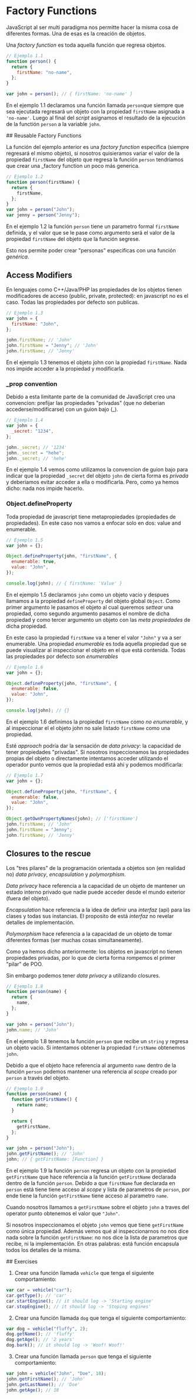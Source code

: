 # Factory Functions

JavaScript al ser multi paradigma nos permitte hacer la misma cosa de diferentes formas.
Una de esas es la creación de objetos.

Una _factory function_ es toda aquella función que regresa objetos.

```js
// Ejemplo 1.1
function person() {
  return {
    firstName: "no-name",
  };
}

var john = person(); // { firstName: 'no-name' }
```

En el ejemplo 1.1 declaramos una función llamada `person`que siempre que sea ejecutada regresará
un objeto con la propiedad `firstName` asignada a `'no-name'`. Luego al final del _script_ asignamos
el resultado de la ejecución de la functión `person` a la variable `john`.

## Reusable Factory Functions

La función del ejemplo anterior es una _factory function_ especifica (siempre regresará el mismo objeto),
si nosotros quisieramos variar el valor de la propiedad `firstName` del objeto que regresa la función
`person` tendríamos que crear una \_factory function un poco más generica.

```js
// Ejemplo 1.2
function person(firstName) {
  return {
    firstName,
  };
}
var john = person("John");
var jenny = person("Jenny");
```

En el ejemplo 1.2 la función `person` tiene un parametro formal `firstName` definida, y el valor
que se le pase como argumento será el valor de la propiedad `firstName` del objeto que la función
segrese.

Esto nos permite poder crear "personas" especificas con una función _genérica_.

## Access Modifiers

En lenguajes como C++/Java/PHP las propiedades de los objetos tienen modificadores de acceso (public, private, protected):
en javascript no es el caso. Todas las propiedades por defecto son publicas.

```js
// Ejemplo 1.3
var john = {
  firstName: "John",
};

john.firstName; // 'John'
john.firstName = "Jenny"; // 'John'
john.firstName; // 'Jenny'
```

En el ejemplo 1.3 tenemos el objeto john con la propiedad `firstName`. Nada nos impide acceder a la propiedad y modificarla.

### \_prop convention

Debido a esta limitante parte de la comunidad de JavaScript creo una convencion: prefijar las propiedades "privadas" (que no
deberian accederse/modificarse) con un guion bajo (\_).

```js
// Ejemplo 1.4
var john = {
  _secret: "1234",
};

john._secret; // '1234'
john._secret = "hehe";
john._secret; // 'hehe'
```

En el ejemplo 1.4 vemos como utilizamos la convencion de guion bajo para indicar que la propiedad `_secret` del objeto
`john` de cierta forma es _privada_ y deberiamos evitar acceder a ella o modificarla. Pero, como ya hemos dicho: nada
nos impide hacerlo.

### Object.defineProperty

Toda propiedad de javascript tiene metapropiedades (propiedades de propiedades). En este caso nos vamos a enfocar solo
en dos: value and enumerable.

```js
// Ejemplo 1.5
var john = {};

Object.defineProperty(john, "firstName", {
  enumerable: true,
  value: "John",
});

console.log(john); // { firstName: 'Value' }
```

En el ejemplo 1.5 declaramos `john` como un objeto vacio y despues llamamos a la propiedad `defineProperty` del objeto
global `Object`. Como primer argumento le pasamos el objeto al cual queremos _settear_ una propiedad, como segundo
argumento pasamos el nombre de dicha propiedad y como tercer argumento un objeto con las _meta propiedades_ de dicha
propiedad.

En este caso la propiedad `firstName` va a tener el valor `"John"` y va a ser enumerable.
Una propiedad _enumerable_ es toda aquella propiedad que se puede visualizar al inspeccionar el objeto en el que
está contenida. Todas las propiedades por defecto son _enumerables_

```js
// Ejemplo 1.6
var john = {};

Object.defineProperty(john, "firstName", {
  enumerable: false,
  value: "John",
});

console.log(john); // {}
```

En el ejemplo 1.6 definimos la propiedad `firstName` como _no enumerable_, y al inspeccionar el
el objeto john no sale listado `firstName` como una propiedad.

Esté _approach_ podría dar la sensación de _data privacy_: la capacidad de tener propiedades
"privadas". Si nosotros inspeccionamos las propiedades propias del objeto o directamente intentamos
acceder utilizando el operador punto vemos que la propiedad está ahí y podemos modificarla:

```js
// Ejemplo 1.7
var john = {};

Object.defineProperty(john, "firstName", {
  enumerable: false,
  value: "John",
});

Object.getOwnPropertyNames(john); // ['firstName']
john.firstName; // 'John'
john.firstName = "Jenny";
john.firstName; // 'Jenny'
```

## Closures to the rescue

Los "tres pilares" de la programación orientada a objetos son (en realidad no) _data privacy_,
_encapsulation_ y _polymorphism_.

_Data privacy_ hace referencia a la capacidad de un objeto de mantener un estado interno privado
que nadie puede acceder desde el mundo exterior (fuera del objeto).

_Encapsulation_ hace referencia a la idea de definir una _interfaz_ (api) para las clases y todas
sus instancias. El proposito de está _interfaz_ no revelar detalles de implementación.

_Polymorphism_ hace referencia a la capacidad de un objeto de tomar diferentes formas (ser muchas
cosas simultaneamente).

Como ya hemos dicho anteriormente: los objetos en javascript no tienen propiedades privadas, por lo
que de cierta forma rompemos el primer "pilar" de POO.

Sin embargo podemos tener _data privacy_ a utilizando closures.

```js
// Ejemplo 1.8
function person(name) {
  return {
    name,
  };
}

var john = person("John");
john.name; // 'John'
```

En el ejemplo 1.8 tenemos la función `person` que recibe un `string` y regresa un objeto vacio. Si intentamos
obtener la propiedad `firstName` obtenemos `john`.

Debido a que el objeto hace referencia al argumento `name` dentro de la función `person` podemos mantener
una referencia al _scope_ creado por `person` a través del objeto.

```js
// Ejemplo 1.9
function person(name) {
  function getFirstName() {
    return name;
  }

  return {
    getFirstName,
  };
}

var john = person("John");
john.getFirstName(); // 'John'
john; // { getFirstName: [Function] }
```

En el ejemplo 1.9 la función `person` regresa un objeto con la propiedad `getFirstName` que hace referencia
a la función `getFirstName` declarada dentro de la función `person`. Debido a que `firstName` fue declarada
en `person` está tiene tiene acceso al _scope_ y lista de parametros de `person`, por ende tiene la función
`getFirstName` tiene acceso al parametro `name`.

Cuando nosotros llamamos a `getFirstName` sobre el objeto `john` a traves del operator punto obtenemos el
valor que `"John"`.

Si nosotros inspeccionamos el objeto `john` vemos que tiene `getFirstName` como única propiedad. Además
vemos qué al inspeccionarnos no nos dice nada sobre la función `getFirstName`: no nos dice la lista de
parametros que recibe, ni la implementación. En otras palabras: está función encapsula todos los detalles
de la misma.

## Exercises

1. Crear una función llamada `vehicle` que tenga el siguiente comportamiento:

```js
var car = vehicle("car");
car.getType(); // 'car'
car.startEngine(); // it should log -> 'Starting engine'
car.stopEngine(); // it should log -> 'Stoping engines'
```

2. Crear una función llamada `dog` que tenga el siguiente comportamiento:

```js
var dog = vehicle("fluffy", 2);
dog.getName(); // 'fluffy'
dog.getAge(); // '2 years'
dog.bark(); // it should log -> 'Woof! Woof!'
```

3. Crear una función llamada `person` que tenga el siguiente comportamiento:

```js
var john = vehicle("John", "Doe", 18);
john.getFirstName(); // 'John'
john.getLastName(); // 'Doe'
john.getAge(); // 18
```
